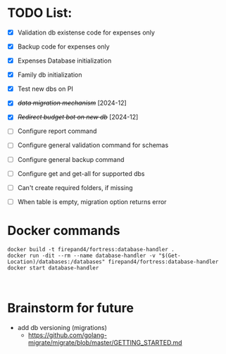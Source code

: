 # TODO List:

* [x] Validation db existense code for expenses only
* [x] Backup code for expenses only
* [x] Expenses Database initialization
* [x] Family db initialization
* [x] Test new dbs on PI
* [X] ~~*data migration mechanism*~~ [2024-12]
* [X] ~~*Redirect budget bot on new db*~~ [2024-12]
* [ ] Configure report command
* [ ] Configure general validation command for schemas
* [ ] Configure general backup command
* [ ] Configure get and get-all for supported dbs
* [ ] Can't create required folders, if missing
* [ ] When table is empty, migration option returns error



# Docker commands
```
docker build -t firepand4/fortress:database-handler .
docker run -dit --rm --name database-handler -v "$(Get-Location)/databases:/databases" firepand4/fortress:database-handler
docker start database-handler



```

# Brainstorm for future
- add db versioning (migrations)
    - https://github.com/golang-migrate/migrate/blob/master/GETTING_STARTED.md


